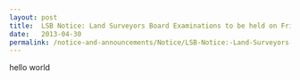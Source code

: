 ```yaml
---
layout: post
title:  LSB Notice: Land Surveyors Board Examinations to be held on Friday, 2 August 2013
date:   2013-04-30
permalink: /notice-and-announcements/Notice/LSB-Notice:-Land-Surveyors-Board-Examinations-to-be-held-on-Friday,-2-August-2013/
---
```

hello world
